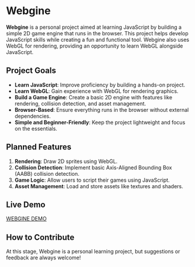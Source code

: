 # Webgine

**Webgine** is a personal project aimed at learning JavaScript by building a simple 2D game engine that runs in the browser. This project helps develop JavaScript skills while creating a fun and functional tool. Webgine also uses WebGL for rendering, providing an opportunity to learn WebGL alongside JavaScript.

## Project Goals

- **Learn JavaScript**: Improve proficiency by building a hands-on project.
- **Learn WebGL**: Gain experience with WebGL for rendering graphics.
- **Build a Game Engine**: Create a basic 2D engine with features like rendering, collision detection, and asset management.
- **Browser-Based**: Ensure everything runs in the browser without external dependencies.
- **Simple and Beginner-Friendly**: Keep the project lightweight and focus on the essentials.

## Planned Features

1. **Rendering**: Draw 2D sprites using WebGL.
2. **Collision Detection**: Implement basic Axis-Aligned Bounding Box (AABB) collision detection.
3. **Game Logic**: Allow users to script their games using JavaScript.
4. **Asset Management**: Load and store assets like textures and shaders.

## Live Demo

[WEBGINE DEMO](https://auilk.github.io/Webgine/)

## How to Contribute

At this stage, Webgine is a personal learning project, but suggestions or feedback are always welcome!
